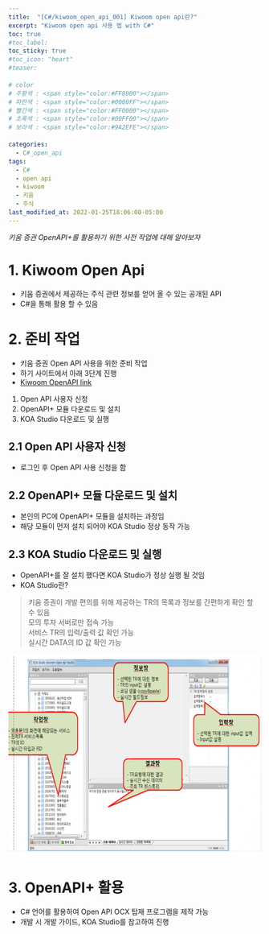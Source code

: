 ```yaml
---
title:  "[C#/kiwoom_open_api_001] Kiwoom open api란?"
excerpt: "Kiwoom open api 사용 법 with C#"
toc: true
#toc_label:
toc_sticky: true
#toc_icon: "heart"
#teaser: 

# color
# 주황색 : <span style="color:#FF8000"></span>
# 파란색 : <span style="color:#0000FF"></span>
# 빨간색 : <span style="color:#FF0000"></span>
# 초록색 : <span style="color:#00FF00"></span>
# 보라색 : <span style="color:#9A2EFE"></span>

categories:
  - C#_open_api
tags:
  - C#
  - open api
  - kiwoom
  - 키움
  - 주식
last_modified_at: 2022-01-25T18:06:00-05:00
---
```

*키움 증권 OpenAPI+를 활용하기 위한 사전 작업에 대해 알아보자*
  
# 1. Kiwoom Open Api
* 키움 증권에서 제공하는 주식 관련 정보를 얻어 올 수 있는 공개된 API
* C#을 통해 활용 할 수 있음

# 2. 준비 작업
* 키움 증권 Open API 사용을 위한 준비 작업
* 하기 사이트에서 아래 3단계 진행
* [Kiwoom OpenAPI link](https://www.kiwoom.com/h/customer/download/VOpenApiInfoView)
1. Open API 사용자 신청
2. OpenAPI+ 모듈 다운로드 및 설치
3. KOA Studio 다운로드 및 실행

## 2.1 Open API 사용자 신청
* 로그인 후 Open API 사용 신청을 함

## 2.2 OpenAPI+ 모듈 다운로드 및 설치
* 본인의 PC에 OpenAPI+ 모듈을 설치하는 과정임
* 해당 모듈이 먼저 설치 되어야 KOA Studio 정상 동작 가능

## 2.3 KOA Studio 다운로드 및 실행
* OpenAPI+를 잘 설치 했다면 KOA Studio가 정상 실행 될 것임
* KOA Studio란?
> 키움 증권이 개발 편의를 위해 제공하는 TR의 목록과 정보를 간편하게 확인 할 수 있음  
> 모의 투자 서버로만 접속 가능  
> 서비스 TR의 입력/출력 값 확인 가능  
> 실시간 DATA의 ID 값 확인 가능  

<img src="/assets/images/220125_kiwoom_open_api/KOA_Studio.png" width="800" height="400">

# 3. OpenAPI+ 활용
* C# 언어를 활용하여 Open API OCX 탑재 프로그램을 제작 가능
* 개발 시 개발 가이드, KOA Studio를 참고하여 진행